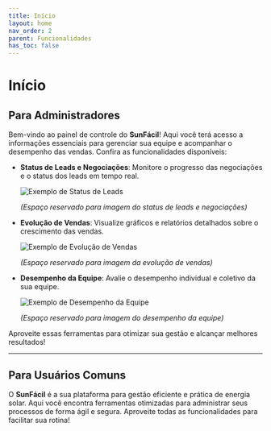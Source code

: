 ```yaml
---
title: Início
layout: home
nav_order: 2
parent: Funcionalidades
has_toc: false
---
```


# Início 

## Para Administradores

Bem-vindo ao painel de controle do **SunFácil**! Aqui você terá acesso a informações essenciais para gerenciar sua equipe e acompanhar o desempenho das vendas. Confira as funcionalidades disponíveis:

- **Status de Leads e Negociações**: Monitore o progresso das negociações e o status dos leads em tempo real.

  ![Exemplo de Status de Leads](path/to/example-leads-image.png)

  *(Espaço reservado para imagem do status de leads e negociações)*

- **Evolução de Vendas**: Visualize gráficos e relatórios detalhados sobre o crescimento das vendas.

  ![Exemplo de Evolução de Vendas](path/to/example-sales-image.png)

  *(Espaço reservado para imagem da evolução de vendas)*

- **Desempenho da Equipe**: Avalie o desempenho individual e coletivo da sua equipe.

  ![Exemplo de Desempenho da Equipe](path/to/example-team-performance-image.png)

  *(Espaço reservado para imagem do desempenho da equipe)*

Aproveite essas ferramentas para otimizar sua gestão e alcançar melhores resultados!

---

## Para Usuários Comuns

O **SunFácil** é a sua plataforma para gestão eficiente e prática de energia solar. Aqui você encontra ferramentas otimizadas para administrar seus processos de forma ágil e segura. Aproveite todas as funcionalidades para facilitar sua rotina!

